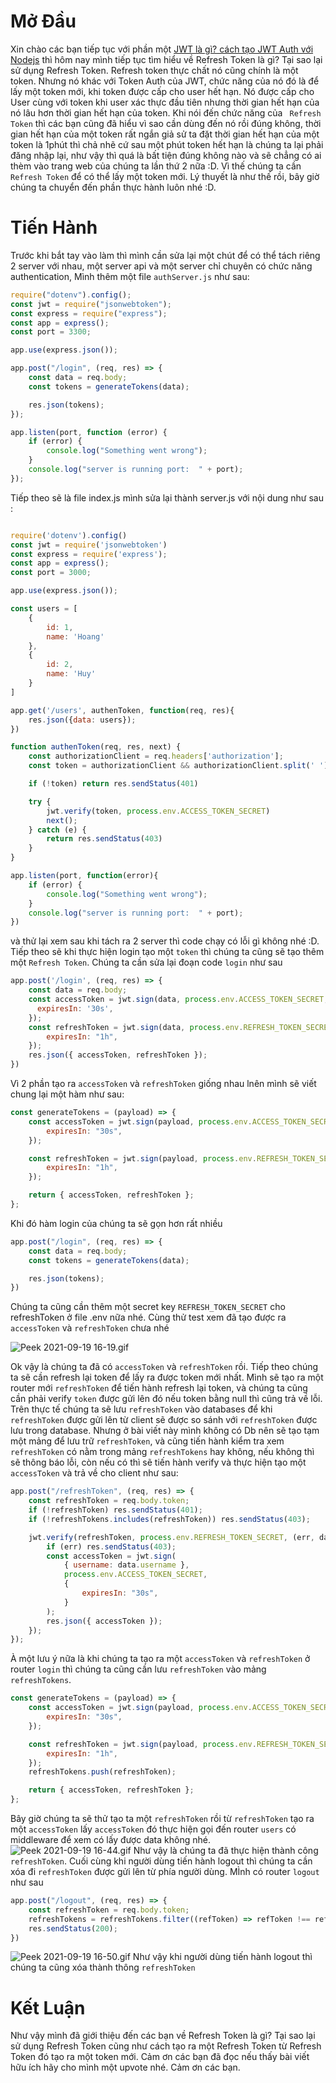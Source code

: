 # Mở Đầu
Xin chào các bạn tiếp tục với phần một [JWT là gì? cách tạo JWT Auth với Nodejs](https://viblo.asia/p/jwt-la-gi-cach-tao-jwt-auth-voi-nodejs-Az45b0ooZxY) thì hôm nay mình tiếp tục tìm hiểu về   Refresh Token là gì? Tại sao lại sử dụng Refresh Token. Refresh token thực chất nó cũng chính là một token. Nhưng nó khác với Token Auth của JWT, chức năng của nó đó là để lấy một token mới, khi token được cấp  cho user hết hạn. Nó được cấp cho User cùng với token khi user xác thực đầu tiên nhưng thời gian hết hạn của nó lâu hơn thời gian hết hạn của token. Khi nói đến chức năng của ` Refresh Token` thì các bạn cũng đã hiểu vì sao cần dùng đến nó rồi đúng không, thời gian hết hạn của một token rất ngắn giả sử ta đặt thời gian hết hạn của một token là 1phút thì chả nhẽ cứ sau một phút token hết hạn là chúng ta lại phải đăng nhập lại, như vậy thì quá là bất tiện đúng không nào và sẽ chẳng có ai thèm vào trang web của chúng ta lần thứ 2 nữa :D. Vì thế chúng ta cần `Refresh Token` để có thể lấy một token mới. Lý thuyết là như thế rồi, bây giờ chúng ta chuyển đến phần thực hành luôn nhé :D.
# Tiến Hành
Trước khi bắt tay vào làm thì mình cần sửa lại một chút để có thể tách riêng 2 server với nhau, một server api và một server chỉ chuyên có chức năng authentication, Mình thêm một file `authServer.js` như sau:
```js
require("dotenv").config();
const jwt = require("jsonwebtoken");
const express = require("express");
const app = express();
const port = 3300;

app.use(express.json());

app.post("/login", (req, res) => {
    const data = req.body;
    const tokens = generateTokens(data);

    res.json(tokens);
});

app.listen(port, function (error) {
    if (error) {
        console.log("Something went wrong");
    }
    console.log("server is running port:  " + port);
});
```
Tiếp theo sẽ là file index.js mình sửa lại thành server.js với nội dung như sau :
```js

require('dotenv').config()
const jwt = require('jsonwebtoken')
const express = require('express');
const app = express();
const port = 3000;

app.use(express.json());

const users = [
    {
        id: 1,
        name: 'Hoang'
    },
    {
        id: 2,
        name: 'Huy'
    }
]

app.get('/users', authenToken, function(req, res){
    res.json({data: users});
})

function authenToken(req, res, next) {
    const authorizationClient = req.headers['authorization'];
    const token = authorizationClient && authorizationClient.split(' ')[1]

    if (!token) return res.sendStatus(401)

    try {
        jwt.verify(token, process.env.ACCESS_TOKEN_SECRET)
        next();
    } catch (e) {
        return res.sendStatus(403)
    }
}

app.listen(port, function(error){
    if (error) {
        console.log("Something went wrong");
    }
    console.log("server is running port:  " + port);
})
```
và thử lại xem sau khi tách ra 2 server thì code chạy có lỗi gì không nhé :D. Tiếp theo sẽ  khi thực hiện login tạo một `token` thì chúng ta cũng sẽ tạo thêm một `Refresh Token`. Chúng ta cần sửa lại đoạn code  `login` như sau 
```js
app.post('/login', (req, res) => {
    const data = req.body;
    const accessToken = jwt.sign(data, process.env.ACCESS_TOKEN_SECRET, {
      expiresIn: '30s',
    });
    const refreshToken = jwt.sign(data, process.env.REFRESH_TOKEN_SECRET, {
        expiresIn: "1h",
    });
    res.json({ accessToken, refreshToken });
})
```
Vì 2 phần tạo ra `accessToken` và `refreshToken` giống nhau lnên mình sẽ viết chung lại một hàm như sau: 
```js
const generateTokens = (payload) => {
    const accessToken = jwt.sign(payload, process.env.ACCESS_TOKEN_SECRET, {
        expiresIn: "30s",
    });

    const refreshToken = jwt.sign(payload, process.env.REFRESH_TOKEN_SECRET, {
        expiresIn: "1h",
    });

    return { accessToken, refreshToken };
};
```
Khi đó hàm login của chúng ta sẽ gọn hơn rất nhiều 
```js
app.post("/login", (req, res) => {
    const data = req.body;
    const tokens = generateTokens(data);

    res.json(tokens);
})
```
Chúng ta cũng cần thêm một secret key `REFRESH_TOKEN_SECRET` cho refreshToken ở file .env nữa nhé. Cùng thử test xem đã tạo được ra `accessToken` và `refreshToken` chưa nhé

![Peek 2021-09-19 16-19.gif](https://images.viblo.asia/57c44cbd-a466-424e-9e0e-cf5093ef76a0.gif)

Ok vậy là chúng ta đã có `accessToken` và `refreshToken` rồi. Tiếp theo chúng ta sẽ cần refresh lại token để lấy ra được token mới nhất. Mình sẽ tạo ra một router mới `refreshToken` để tiến hành refresh lại token, và chúng ta cũng cần phải verify `token` được gửi lên đó nếu token  bằng null  thì cũng trả về lỗi. Trên thực tế chúng ta sẽ lưu `refreshToken` vào databases để khi `refreshToken` được gửi lên từ client sẽ được so sánh với `refreshToken` được lưu trong database. Nhưng ở bài viết này mình không có Db nên sẽ tạo tạm một mảng để lưu trữ `refreshToken`, và cũng tiến hành kiểm tra xem `refreshToken` có nằm trong mảng `refreshTokens` hay không, nếu không thì sẽ thông báo lỗi, còn nếu có thì sẽ tiến hành verify và thực hiện tạo một `accessToken` và trả về cho client như sau:
```js
app.post("/refreshToken", (req, res) => {
    const refreshToken = req.body.token;
    if (!refreshToken) res.sendStatus(401);
    if (!refreshTokens.includes(refreshToken)) res.sendStatus(403);

    jwt.verify(refreshToken, process.env.REFRESH_TOKEN_SECRET, (err, data) => {
        if (err) res.sendStatus(403);
        const accessToken = jwt.sign(
            { username: data.username },
            process.env.ACCESS_TOKEN_SECRET,
            {
                expiresIn: "30s",
            }
        );
        res.json({ accessToken });
    });
});
```
À một lưu ý nữa là khi chúng ta tạo ra một  `accessToken` và `refreshToken` ở router `login` thì chúng ta cũng cần lưu `refreshToken` vào mảng `refreshTokens`.
```js
const generateTokens = (payload) => {
    const accessToken = jwt.sign(payload, process.env.ACCESS_TOKEN_SECRET, {
        expiresIn: "30s",
    });

    const refreshToken = jwt.sign(payload, process.env.REFRESH_TOKEN_SECRET, {
        expiresIn: "1h",
    });
    refreshTokens.push(refreshToken);

    return { accessToken, refreshToken };
};
```
Bây giờ chúng ta sẽ thử tạo ta một `refreshToken` rồi từ `refreshToken` tạo ra một `accessToken` lấy `accessToken` đó  thực hiện gọi đến router `users` có middleware để xem có lấy được data không nhé.
![Peek 2021-09-19 16-44.gif](https://images.viblo.asia/510b796b-2d48-474e-b198-8c9449e958b3.gif)
Như vậy là chúng ta đã thực hiện thành công  `refreshToken`. Cuối cùng khi người dùng tiến hành logout thì chúng ta cần xóa đi `refreshToken` được gửi lên từ phía người dùng. MÌnh có router `logout` như sau 
```js
app.post("/logout", (req, res) => {
    const refreshToken = req.body.token;
    refreshTokens = refreshTokens.filter((refToken) => refToken !== refreshToken);
    res.sendStatus(200);
})
```
![Peek 2021-09-19 16-50.gif](https://images.viblo.asia/9e999dbb-c882-450b-9374-7296052c20a7.gif)
Như vậy khi người dùng tiến hành logout thì chúng ta cũng xóa thành thông `refreshToken`
# Kết Luận
Như vậy mình đã giới thiệu đến các bạn về Refresh Token là gì? Tại sao lại sử dụng Refresh Token cũng như cách tạo ra một  Refresh Token từ Refresh Token đó tạo ra một token mới. Cảm ơn các bạn đã đọc nếu thấy bài viết hữu ích hãy cho mình một upvote nhé. Cảm ơn các bạn.